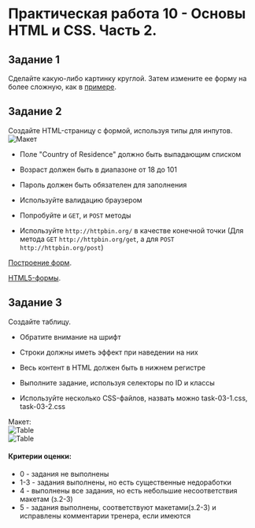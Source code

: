 # Практическая работа 10 - Основы HTML и CSS. Часть 2.

## Задание 1

Сделайте какую-либо картинку круглой. Затем измените ее форму на более сложную, как в [примере](https://codepen.io/GeoffreyCrofte/pen/Hizkh).

## Задание 2

Создайте HTML-страницу с формой, используя типы для инпутов.
<br />
![Макет](assets/images/Form.png)

-   Поле "Country of Residence" должно быть выпадающим списком

-   Возраст должен быть в диапазоне от 18 до 101

-   Пароль должен быть обязателен для заполнения

-   Используйте валидацию браузером

-   Попробуйте и `GET`, и `POST` методы

-   Используйте `http://httpbin.org/` в качестве конечной точки (Для метода `GET` `http://httpbin.org/get`, а для `POST` `http://httpbin.org/post`)

[Построение форм](https://webref.ru/layout/learn-html-css/building-forms).

[HTML5-формы](https://html5book.ru/html5-forms/).

## Задание 3

Создайте таблицу.

-   Обратите внимание на шрифт

-   Строки должны иметь эффект при наведении на них

-   Весь контент в HTML должен быть в нижнем регистре

-   Выполните задание, используя селекторы по ID и классы

-   Используйте несколько CSS-файлов, назвать можно task-03-1.css, task-03-2.css
 
Макет:<br />
![Table](assets/images/table.png)<br />
![Table](assets/images/table2.png)

#### Критерии оценки:
- 0 - задания не выполнены
- 1-3 - задания выполнены, но есть существенные недоработки
- 4 - выполнены все задания, но есть небольшие несоответствия макетам (з.2-3)
- 5 - задания выполнены, соответствуют макетами(з.2-3) и исправлены комментарии тренера, если имеются